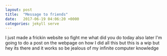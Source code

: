 ```yaml
---
layout: post
title:  "Message to friends"
date:   2017-06-19 04:06:20 +0000
categories: jekyll serve
---
```


I just made a frickin website so fight me what did you do today also later I'm going to do a post on the webpage on how I did all this but  this is a wip but hey its there and it works so be jealous of my infinite computer knowledge

